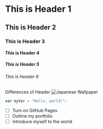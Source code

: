 # This is Header 1
## This is Header 2
### This is Header 3
#### This is Header  4
##### This is Header 5
###### This is Header 6
Differences of Header
![Japanese Wallpaper](https://img.freepik.com/free-vector/collection-minimalist-japanese-covers_23-2148439803.jpg?t=st=1735715163~exp=1735718763~hmac=7d9fa37edb9df53200e18a8ecba9bb55ef352d881fec44958b2ed2cc068ab4dc&w=1060)
```javascript
var myVar = "Hello, world!";
```
- [ ] Turn on GitHub Pages
- [ ] Outline my portfolio
- [ ] Introduce myself to the world
